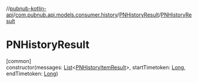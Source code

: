 //[pubnub-kotlin-api](../../../index.md)/[com.pubnub.api.models.consumer.history](../index.md)/[PNHistoryResult](index.md)/[PNHistoryResult](-p-n-history-result.md)

# PNHistoryResult

[common]\
constructor(messages: [List](https://kotlinlang.org/api/latest/jvm/stdlib/kotlin.collections/-list/index.html)&lt;[PNHistoryItemResult](../-p-n-history-item-result/index.md)&gt;, startTimetoken: [Long](https://kotlinlang.org/api/latest/jvm/stdlib/kotlin/-long/index.html), endTimetoken: [Long](https://kotlinlang.org/api/latest/jvm/stdlib/kotlin/-long/index.html))
